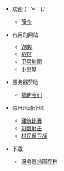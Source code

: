 * <i class="fas fa-heart"></i>欢迎 ( ´ ▽ ` )ﾉ
  * [<i class="fab fa-gratipay"></i>简介](/README.md)
  <!-- * [<i class="fas fa-question-circle"></i>常见问题](/faq.md) -->

* <i class="fa-solid fa-paperclip"></i>有用的网站
  * [<i class="fas fa-book-open"></i>WIKI](https://wiki.mewcraft.cc/)
  * [<i class="fas fa-mug-hot"></i>茶馆](https://bbs.mewcraft.cc/)
  * [<i class="fas fa-satellite"></i>卫星地图](https://map.mewcraft.cc/)
  * [<i class="fas fa-user-slash"></i>小黑屋](https://bans.mewcraft.cc/)

<!-- * 📖插件帮助
  * [城镇](features/towny.md)
  * [机械工艺](features/craftbook.md)
  * [宠物](features/mypet.md)
  * [交易](features/trade.md)
  * [聊天](features/chatutil.md)
  * [记录查询](features/logblock.md)
  * [物品整理](features/chestsort.md)
  * [小功能合集](features/nu.md)
  * [盔甲架编辑器](features/ast.md)
  * [建筑师工具](features/bu.md)
  * [萝卜商店](features/carrotshop.md) -->

* <i class="fas fa-heart"></i>服务器赞助
  * [<i class="fas fa-coins"></i>赞助我们](sponsor)

* <i class="fas fa-gamepad"></i>假日活动介绍
  * [<i class="fas fa-puzzle-piece"></i>建筑比赛](games/build.md)
  * [<i class="fas fa-meteor"></i>彩蛋射击](games/pb.md)
  * [<i class="fab fa-codepen"></i></i>村民保卫战](games/vd.md)

* <i class="fas fa-cloud-download-alt"></i>下载
  * [<i class="fa-solid fa-box-archive"></i>服务器地图存档](/navbar/downloads/saves.md)

